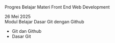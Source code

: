 Progres Belajar Materi Front End Web Development

26 Mei 2025 <br>
Modul Belajar Dasar Git dengan Github
* Git dan Github
* Dasar Git

